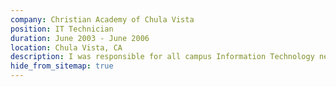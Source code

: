 ```yaml
---
company: Christian Academy of Chula Vista
position: IT Technician
duration: June 2003 - June 2006
location: Chula Vista, CA
description: I was responsible for all campus Information Technology needs, including developing the school’s Wordpress theme, deploying domain controllers, and building and repairing all student computers.
hide_from_sitemap: true
---
```

